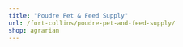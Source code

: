 ```yaml
---
title: "Poudre Pet & Feed Supply"
url: /fort-collins/poudre-pet-and-feed-supply/
shop: agrarian
---
```


